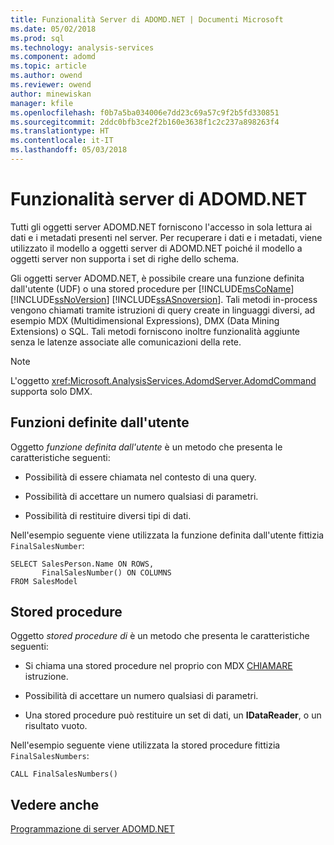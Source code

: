 ```yaml
---
title: Funzionalità Server di ADOMD.NET | Documenti Microsoft
ms.date: 05/02/2018
ms.prod: sql
ms.technology: analysis-services
ms.component: adomd
ms.topic: article
ms.author: owend
ms.reviewer: owend
author: minewiskan
manager: kfile
ms.openlocfilehash: f0b7a5ba034006e7dd23c69a57c9f2b5fd330851
ms.sourcegitcommit: 2ddc0bfb3ce2f2b160e3638f1c2c237a898263f4
ms.translationtype: HT
ms.contentlocale: it-IT
ms.lasthandoff: 05/03/2018
---
```

# <a name="adomdnet-server-functionality"></a>Funzionalità server di ADOMD.NET
  Tutti gli oggetti server ADOMD.NET forniscono l'accesso in sola lettura ai dati e i metadati presenti nel server. Per recuperare i dati e i metadati, viene utilizzato il modello a oggetti server di ADOMD.NET poiché il modello a oggetti server non supporta i set di righe dello schema.  
  
 Gli oggetti server ADOMD.NET, è possibile creare una funzione definita dall'utente (UDF) o una stored procedure per [!INCLUDE[msCoName](../../includes/msconame-md.md)] [!INCLUDE[ssNoVersion](../../includes/ssnoversion-md.md)] [!INCLUDE[ssASnoversion](../../includes/ssasnoversion-md.md)]. Tali metodi in-process vengono chiamati tramite istruzioni di query create in linguaggi diversi, ad esempio MDX (Multidimensional Expressions), DMX (Data Mining Extensions) o SQL. Tali metodi forniscono inoltre funzionalità aggiunte senza le latenze associate alle comunicazioni della rete.  
  
> [!NOTE]  
>  L'oggetto <xref:Microsoft.AnalysisServices.AdomdServer.AdomdCommand> supporta solo DMX.  
  
## <a name="what-is-a-udf"></a>Funzioni definite dall'utente  
 Oggetto *funzione definita dall'utente* è un metodo che presenta le caratteristiche seguenti:  
  
-   Possibilità di essere chiamata nel contesto di una query.  
  
-   Possibilità di accettare un numero qualsiasi di parametri.  
  
-   Possibilità di restituire diversi tipi di dati.  
  
 Nell'esempio seguente viene utilizzata la funzione definita dall'utente fittizia `FinalSalesNumber`:  
  
```  
SELECT SalesPerson.Name ON ROWS,  
       FinalSalesNumber() ON COLUMNS  
FROM SalesModel  
```  
  
## <a name="what-is-a-stored-procedure"></a>Stored procedure  
 Oggetto *stored procedure di* è un metodo che presenta le caratteristiche seguenti:  
  
-   Si chiama una stored procedure nel proprio con MDX [CHIAMARE](../../mdx/mdx-data-manipulation-call.md) istruzione.  
  
-   Possibilità di accettare un numero qualsiasi di parametri.  
  
-   Una stored procedure può restituire un set di dati, un **IDataReader**, o un risultato vuoto.  
  
 Nell'esempio seguente viene utilizzata la stored procedure fittizia `FinalSalesNumbers`:  
  
```  
CALL FinalSalesNumbers()  
```  
  
## <a name="see-also"></a>Vedere anche  
 [Programmazione di server ADOMD.NET](../../analysis-services/multidimensional-models-adomd-net-server/adomd-net-server-programming.md)  
  
  

